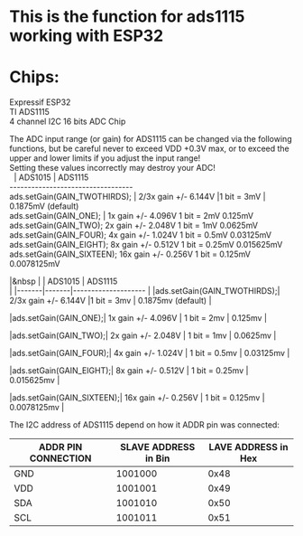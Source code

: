 # This is the function for ads1115 working with ESP32 
# Chips: 
Expressif ESP32  
TI ADS1115  
4 channel I2C 16 bits ADC Chip   

The ADC input range (or gain) for ADS1115 can be changed via the following functions, but be careful never to exceed VDD +0.3V max, or to 
exceed the upper and lower limits if you adjust the input range!  
Setting these values incorrectly may destroy your ADC!  
                                                          &nbsp; |    ADS1015 | ADS1115  
              ----------------------------------                                                 
ads.setGain(GAIN_TWOTHIRDS);  | 2/3x gain +/- 6.144V  |1 bit = 3mV     | 0.1875mV (default)  
ads.setGain(GAIN_ONE);  |     1x gain   +/- 4.096V  1 bit = 2mV      0.125mV  
ads.setGain(GAIN_TWO);          2x gain   +/- 2.048V  1 bit = 1mV      0.0625mV  
ads.setGain(GAIN_FOUR);         4x gain   +/- 1.024V  1 bit = 0.5mV    0.03125mV  
ads.setGain(GAIN_EIGHT);        8x gain   +/- 0.512V  1 bit = 0.25mV   0.015625mV  
ads.setGain(GAIN_SIXTEEN);     16x gain  +/- 0.256V  1 bit = 0.125mV  0.0078125mV  

|&nbsp |   |  ADS1015 | ADS1115  
 |
|-------|-------|--------------------  |
|ads.setGain(GAIN_TWOTHIRDS);|   2/3x gain +/- 6.144V  |1 bit = 3mv |       0.1875mv (default) |   

|ads.setGain(GAIN_ONE);|      1x gain   +/- 4.096V  | 1 bit = 2mv |       0.125mv |   

|ads.setGain(GAIN_TWO);|          2x gain   +/- 2.048V  | 1 bit = 1mv |       0.0625mv |   

|ads.setGain(GAIN_FOUR);|         4x gain   +/- 1.024V  | 1 bit = 0.5mv |     0.03125mv |   

|ads.setGain(GAIN_EIGHT);|        8x gain   +/- 0.512V  | 1 bit = 0.25mv |    0.015625mv |   

|ads.setGain(GAIN_SIXTEEN);|     16x gain  +/- 0.256V  | 1 bit = 0.125mv |   0.0078125mv |   


The I2C address of ADS1115 depend on how it ADDR pin was connected:   


| ADDR PIN CONNECTION  | SLAVE ADDRESS in Bin |LAVE ADDRESS in Hex  |
| ------------- | ------------- |----------|
| GND |  1001000| 0x48|
|  VDD| 1001001| 0x49|
| SDA |  1001010| 0x50|
| SCL |  1001011|  0x51|
